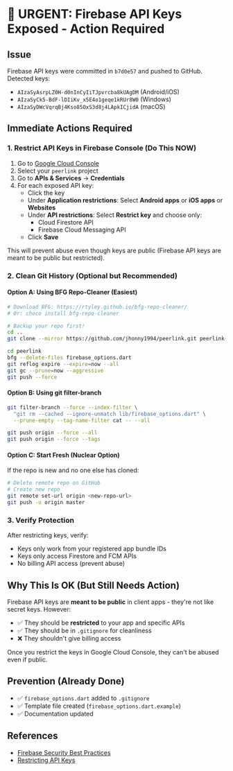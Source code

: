# 🚨 URGENT: Firebase API Keys Exposed - Action Required

## Issue
Firebase API keys were committed in `b7d0e57` and pushed to GitHub.
Detected keys:
- `AIzaSyAsrpLZ0H-d0nInCyIiTJpvrcba8kUAgDM` (Android/iOS)
- `AIzaSyCk5-BdF-lDIiKv_x5E4o1geqe1kRUr8W0` (Windows)
- `AIzaSyDWcVqrqBj4Kso85OxS3d8j4LApkICjidA` (macOS)

## Immediate Actions Required

### 1. Restrict API Keys in Firebase Console (Do This NOW)
1. Go to [Google Cloud Console](https://console.cloud.google.com/)
2. Select your `peerlink` project
3. Go to **APIs & Services** → **Credentials**
4. For each exposed API key:
   - Click the key
   - Under **Application restrictions**: Select **Android apps** or **iOS apps** or **Websites**
   - Under **API restrictions**: Select **Restrict key** and choose only:
     - Cloud Firestore API
     - Firebase Cloud Messaging API
   - Click **Save**

This will prevent abuse even though keys are public (Firebase API keys are meant to be public but restricted).

### 2. Clean Git History (Optional but Recommended)

#### Option A: Using BFG Repo-Cleaner (Easiest)
```bash
# Download BFG: https://rtyley.github.io/bfg-repo-cleaner/
# Or: choco install bfg-repo-cleaner

# Backup your repo first!
cd ..
git clone --mirror https://github.com/jhonny1994/peerlink.git peerlink-backup.git

cd peerlink
bfg --delete-files firebase_options.dart
git reflog expire --expire=now --all
git gc --prune=now --aggressive
git push --force
```

#### Option B: Using git filter-branch
```bash
git filter-branch --force --index-filter \
  "git rm --cached --ignore-unmatch lib/firebase_options.dart" \
  --prune-empty --tag-name-filter cat -- --all

git push origin --force --all
git push origin --force --tags
```

#### Option C: Start Fresh (Nuclear Option)
If the repo is new and no one else has cloned:
```bash
# Delete remote repo on GitHub
# Create new repo
git remote set-url origin <new-repo-url>
git push -u origin master
```

### 3. Verify Protection
After restricting keys, verify:
- Keys only work from your registered app bundle IDs
- Keys only access Firestore and FCM APIs
- No billing API access (prevent abuse)

## Why This Is OK (But Still Needs Action)

Firebase API keys are **meant to be public** in client apps - they're not like secret keys. However:
- ✅ They should be **restricted** to your app and specific APIs
- ✅ They should be in `.gitignore` for cleanliness
- ❌ They shouldn't give billing access

Once you restrict the keys in Google Cloud Console, they can't be abused even if public.

## Prevention (Already Done)
- ✅ `firebase_options.dart` added to `.gitignore`
- ✅ Template file created (`firebase_options.dart.example`)
- ✅ Documentation updated

## References
- [Firebase Security Best Practices](https://firebase.google.com/docs/projects/api-keys)
- [Restricting API Keys](https://cloud.google.com/docs/authentication/api-keys#securing_an_api_key)
